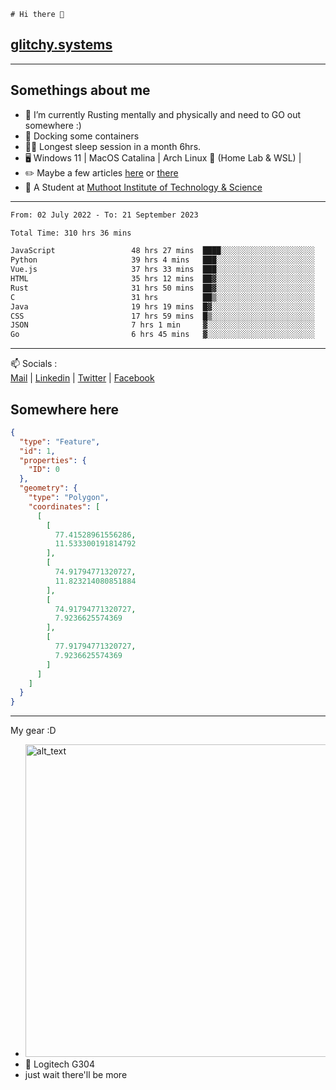 ```
# Hi there 👋
```
## [glitchy.systems](https://glitchy.systems)
---

## Somethings about me



- 🌱 I’m currently Rusting mentally and physically and need to GO out somewhere :)
- 🐋 Docking some containers
- 😶‍🌫️ Longest sleep session in a month 6hrs.
- 🖥️ Windows 11 | MacOS Catalina | Arch Linux 🦩 (Home Lab & WSL) |
- ✏️ Maybe a few articles [here](https://medium.com/@advaithnarayanan8) or [there](https://medium.com/@advaithnarayanan8)
- 📑 A Student at [Muthoot Institute of Technology & Science](https://mgmits.ac.in/)



---

<!--START_SECTION:waka-->

```txt
From: 02 July 2022 - To: 21 September 2023

Total Time: 310 hrs 36 mins

JavaScript                 48 hrs 27 mins  ████░░░░░░░░░░░░░░░░░░░░░   15.60 %
Python                     39 hrs 4 mins   ███░░░░░░░░░░░░░░░░░░░░░░   12.58 %
Vue.js                     37 hrs 33 mins  ███░░░░░░░░░░░░░░░░░░░░░░   12.09 %
HTML                       35 hrs 12 mins  ██▓░░░░░░░░░░░░░░░░░░░░░░   11.33 %
Rust                       31 hrs 50 mins  ██▓░░░░░░░░░░░░░░░░░░░░░░   10.25 %
C                          31 hrs          ██▒░░░░░░░░░░░░░░░░░░░░░░   09.99 %
Java                       19 hrs 19 mins  █▓░░░░░░░░░░░░░░░░░░░░░░░   06.22 %
CSS                        17 hrs 59 mins  █▒░░░░░░░░░░░░░░░░░░░░░░░   05.79 %
JSON                       7 hrs 1 min     ▓░░░░░░░░░░░░░░░░░░░░░░░░   02.26 %
Go                         6 hrs 45 mins   ▓░░░░░░░░░░░░░░░░░░░░░░░░   02.18 %
```

<!--END_SECTION:waka-->

---

📫 Socials :<br>
[Mail](mailto:advaithnarayanan8@gmail.com) | [Linkedin](https://www.linkedin.com/in/advaith-narayanan-a72152214/) | [Twitter](https://twitter.com/advaithnarayan) | [Facebook](https://screenmessage.com/qinq)

## Somewhere here

```geojson
{
  "type": "Feature",
  "id": 1,
  "properties": {
    "ID": 0
  },
  "geometry": {
    "type": "Polygon",
    "coordinates": [
      [
        [
          77.41528961556286,
          11.533300191814792
        ],
        [
          74.91794771320727,
          11.823214080851884
        ],
        [
          74.91794771320727,
          7.9236625574369
        ],
        [
          77.91794771320727,
          7.9236625574369
        ]
      ]
    ]
  }
}
```


--- 
My gear :D

- [<img alt="alt_text" width="500px" src="https://valid.x86.fr/cache/banner/xv24bv-6.png" />](https://valid.x86.fr/xv24bv)
- 🐁 Logitech G304
- just wait there'll be more

